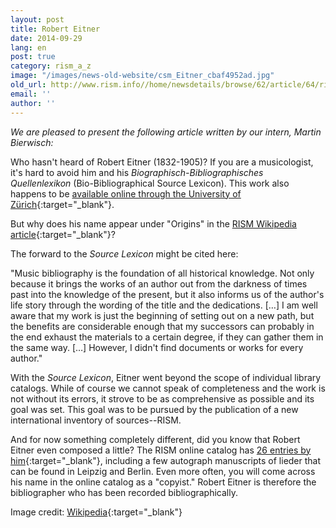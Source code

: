 ```yaml
---
layout: post
title: Robert Eitner
date: 2014-09-29
lang: en
post: true
category: rism_a_z
image: "/images/news-old-website/csm_Eitner_cbaf4952ad.jpg"
old_url: http://www.rism.info//home/newsdetails/browse/62/article/64/rism-from-a-to-z-robert-eitner.html
email: ''
author: ''
---
```


_We are pleased to present the following article written by our intern, Martin Bierwisch:_

Who hasn't heard of Robert Eitner (1832-1905)? If you are a musicologist, it's hard to avoid him and his _Biographisch-Bibliographisches Quellenlexikon_ (Bio-Bibliographical Source Lexicon). This work also happens to be [available online through the University of Zürich](https://www.musik.uzh.ch/de/research/projects/eitner-digital.html){:target="_blank"}.

But why does his name appear under "Origins" in the [RISM Wikipedia article](http://en.wikipedia.org/wiki/R%C3%A9pertoire_International_des_Sources_Musicales){:target="_blank"}?

The forward to the _Source Lexicon_ might be cited here:

"Music bibliography is the foundation of all historical knowledge. Not only because it brings the works of an author out from the darkness of times past into the knowledge of the present, but it also informs us of the author's life story through the wording of the title and the dedications. […] I am well aware that my work is just the beginning of setting out on a new path, but the benefits are considerable enough that my successors can probably in the end exhaust the materials to a certain degree, if they can gather them in the same way. […] However, I didn't find documents or works for every author."

With the _Source Lexicon_, Eitner went beyond the scope of individual library catalogs. While of course we cannot speak of completeness and the work is not without its errors, it strove to be as comprehensive as possible and its goal was set. This goal was to be pursued by the publication of a new international inventory of sources--RISM.

And for now something completely different, did you know that Robert Eitner even composed a little? The RISM online catalog has [26 entries by him](https://opac.rism.info/search?View=rism&author=robert+eitner){:target="_blank"}, including a few autograph manuscripts of lieder that can be found in Leipzig and Berlin. Even more often, you will come across his name in the online catalog as a "copyist." Robert Eitner is therefore the bibliographer who has been recorded bibliographically.

Image credit: [Wikipedia](http://de.wikipedia.org/wiki/Datei:Eitner.jpg){:target="_blank"}
